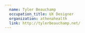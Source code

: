 ```yaml
---
  name: Tyler Beauchamp
  occupation_title: UX Designer
  organization: athenahealth
  link: http://tylerbeauchamp.net/
---
```

